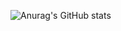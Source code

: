![Anurag's GitHub stats](https://github-readme-stats.vercel.app/api?username=iZaiZaiA&show_icons=true&theme=radical)

